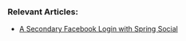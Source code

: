 ### Relevant Articles:
- [A Secondary Facebook Login with Spring Social](http://www.nklkarthi.com/facebook-authentication-with-spring-security-and-social)
